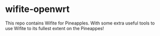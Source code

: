 # wifite-openwrt
This repo contains Wifite for Pineapples. With some extra useful tools to use Wifite to its fullest extent on the Pineappes!
